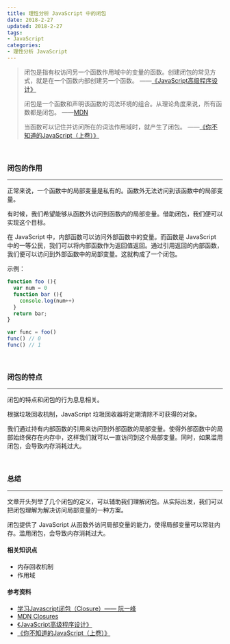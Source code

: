 ```yaml
---
title: 理性分析 JavaScript 中的闭包
date: 2018-2-27
updated: 2018-2-27
tags: 
- JavaScript
categories: 
- 理性分析 JavaScript
---
```


> 闭包是指有权访问另一个函数作用域中的变量的函数。创建闭包的常见方式，就是在一个函数内部创建另一个函数。
> ——[《JavaScript高级程序设计》](https://book.douban.com/subject/10546125/)
> 
>闭包是一个函数和声明该函数的词法环境的组合。从理论角度来说，所有函数都是闭包。
>——[MDN](https://developer.mozilla.org/zh-CN/docs/Web/JavaScript/Closures)
> 
> 当函数可以记住并访问所在的词法作用域时，就产生了闭包。
>——[《你不知道的JavaScript（上卷）》](https://book.douban.com/subject/26351021/)

<!--more-->

<br>

### 闭包的作用

<hr>

正常来说，一个函数中的局部变量是私有的。函数外无法访问到该函数中的局部变量。

有时候，我们希望能够从函数外访问到函数内的局部变量。借助闭包，我们便可以实现这个目标。

在 JavaScript 中，内部函数可以访问外部函数中的变量。而函数是 JavaScript 中的一等公民，我们可以将内部函数作为返回值返回。通过引用返回的内部函数，我们便可以访问到外部函数中的局部变量。这就构成了一个闭包。

示例：
```javascript
function foo (){
  var num = 0
  function bar (){
    console.log(num++)
  }
  return bar;
}

var func = foo()
func() // 0
func() // 1
```

<br>

### 闭包的特点

<hr>

闭包的特点和闭包的行为息息相关。

根据垃圾回收机制，JavaScript 垃圾回收器将定期清除不可获得的对象。
 
我们通过持有内部函数的引用来访问到外部函数的局部变量。使得外部函数中的局部始终保存在内存中，这样我们就可以一直访问到这个局部变量。同时，如果滥用闭包，会导致内存消耗过大。

<br>

### 总结

<hr>

文章开头列举了几个闭包的定义，可以辅助我们理解闭包。从实际出发，我们可以把闭包理解为解决访问局部变量的一种方案。

闭包提供了 JavaScript 从函数外访问局部变量的能力，使得局部变量可以常驻内存。滥用闭包，会导致内存消耗过大。

#### 相关知识点
- 内存回收机制
- 作用域

#### 参考资料
- [学习Javascript闭包（Closure）—— 阮一峰](http://www.ruanyifeng.com/blog/2009/08/learning_javascript_closures.html)
- [MDN Closures](https://developer.mozilla.org/zh-CN/docs/Web/JavaScript/Closures)
- [《JavaScript高级程序设计》](https://book.douban.com/subject/10546125/)
- [《你不知道的JavaScript（上卷）》](https://book.douban.com/subject/26351021/)




